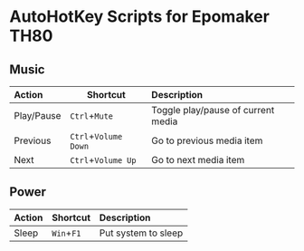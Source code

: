 # AutoHotKey Scripts for Epomaker TH80

## Music

| Action     | Shortcut             | Description                        |
| :--------- | -------------------- | :--------------------------------- |
| Play/Pause | `Ctrl`+`Mute`        | Toggle play/pause of current media |
| Previous   | `Ctrl`+`Volume Down` | Go to previous media item          |
| Next       | `Ctrl`+`Volume Up`   | Go to next media item              |

## Power

| Action | Shortcut   | Description         |
| :----- | ---------- | :------------------ |
| Sleep  | `Win`+`F1` | Put system to sleep |
